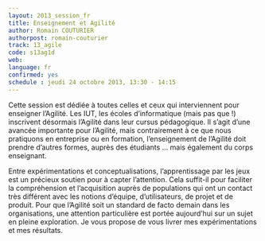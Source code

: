 ```yaml
---
layout: 2013_session_fr
title: Enseignement et Agilité
author: Romain COUTURIER
authorpost: romain-couturier
track: 13_agile
code: s13ag1d
web: 
language: fr
confirmed: yes
schedule : jeudi 24 octobre 2013, 13:30 - 14:15
---
```


Cette session est dédiée à toutes celles et ceux qui interviennent pour enseigner l’Agilité. Les IUT, les écoles d’informatique (mais pas que !) inscrivent désormais l’Agilité dans leur cursus pédagogique. Il s’agit d’une avancée importante pour l’Agilité, mais contrairement à ce que nous pratiquons en entreprise ou en formation, l’enseignement de l’Agilité doit prendre d’autres formes, auprès des étudiants … mais également du corps enseignant.

Entre expérimentations et conceptualisations, l’apprentissage par les jeux est un précieux soutien pour à capter l’attention. Cela suffit-il pour faciliter la compréhension et l’acquisition auprès de populations qui ont un contact très différent avec les notions d’équipe, d’utilisateurs, de projet et de produit. Pour que l’Agilité soit un standard de facto demain dans les organisations, une attention particulière est portée aujourd’hui sur un sujet en pleine exploration. Je vous propose de vous livrer mes expérimentations et mes résultats.
